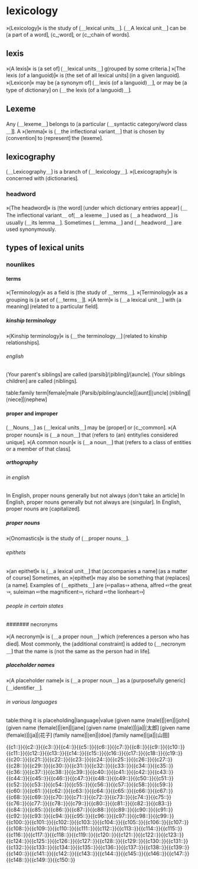 # lexicology

»⟮Lexicology⟯« is the study of ⟮＿lexical units＿⟯.
⟮＿A lexical unit＿⟯ can be ⟮a part of a word⟯, ⟮c_;word⟯, or ⟮c_;chain of words⟯.

## lexis

»⟮A lexis⟯« is ⟮a set of⟯ ⟮＿lexical units＿⟯ g⟮rouped by some criteria.⟯
»⟮The lexis (of a languoid)⟯« is ⟮the set of all lexical units⟯ ⟮in a given languoid⟯.
»⟮Lexicon⟯« may be ⟮a synonym of⟯ ⟮＿lexis (of a languoid)＿⟯, or may be ⟮a type of dictionary⟯ on ⟮＿the lexis (of a languoid)＿⟯.

## Lexeme

Any ⟮＿lexeme＿⟯ belongs to ⟮a particular ⟮＿syntactic category/word class＿⟯⟯.
A »⟮lemma⟯« is ⟮＿the inflectional variant＿⟯ that is chosen by ⟮convention⟯ to ⟮represent⟯ the ⟮lexeme⟯.

## lexicography

⟮＿Lexicography＿⟯ is a branch of ⟮＿lexicology＿⟯.
»⟮Lexicography⟯« is concerned with ⟮dictionaries⟯.

### headword

»⟮The headword⟯« is ⟮the word⟯ ⟮under which dictionary entries appear⟯
⟮＿The inflectional variant＿ of⟮＿a lexeme＿⟯ used as ⟮＿a headword＿⟯ is usually ⟮＿its lemma＿⟯.
Sometimes ⟮＿lemma＿⟯ and ⟮＿headword＿⟯ are used synonymously.

## types of lexical units

### nounlikes

#### terms

»⟮Terminology⟯« as a field is ⟮the study of ＿terms＿⟯.
»⟮Terminology⟯« as a grouping is ⟮a set of ⟮＿terms＿⟯⟯.
»⟮A term⟯« is ⟮＿a lexical unit＿⟯ with ⟮a meaning⟯ ⟮related to a particular field⟯.

##### kinship terminology

»⟮Kinship terminology⟯« is ⟮＿the terminology＿⟯ ⟮related to kinship relationships⟯.

###### english

⟮Your parent's siblings⟯ are called ⟮parsib⟯/⟮pibling⟯/⟮auncle⟯. 
⟮Your siblings children⟯  are called ⟮niblings⟯. 


table:family term|female|male
⟮Parsib/pibling/auncle⟯|⟮aunt⟯|⟮uncle⟯
⟮nibling⟯|⟮niece⟯|⟮nephew⟯

#### proper and improper

⟮＿Nouns＿⟯ as ⟮＿lexical units＿⟯ may be ⟮proper⟯ or ⟮c_;common⟯.
»⟮A proper nouns⟯« is ⟮＿a noun＿⟯ that ⟮refers to (an) entity/ies considered unique⟯.
»⟮A common noun⟯« is ⟮＿a noun＿⟯ that ⟮refers to a class of entities or a member of that class⟯.

##### orthography

###### in english

In English, proper nouns generally but not always ⟮don't take an article⟯
In English, proper nouns generally but not always are ⟮singular⟯.
In English, proper nouns are ⟮capitalized⟯.

##### proper nouns

»⟮Onomastics⟯« is the study of ⟮＿proper nouns＿⟯.

###### epithets

»⟮an epithet⟯« is ⟮＿a lexical unit＿⟯ that ⟮accompanies a name⟯ ⟮as a matter of course⟯
Sometimes, an »⟮epithet⟯« may also be something that ⟮replaces⟯ ⟮a name⟯. 
Examples of ⟮＿epithets＿⟯ are ⟮☞pallas☜ athena, alfred ☞the great☜, suleiman ☞the magnificent☜, richard ☞the lionheart☜⟯

###### people in certain states

####### necronyms

»⟮A necronym⟯« is ⟮＿a proper noun＿⟯ which ⟮references a person who has died⟯.
Most commonly, the ⟮additional constraint⟯ is added to ⟮＿necronym＿⟯ that the name is ⟮not the same as the person had in life⟯.

##### placeholder names

»⟮A placeholder name⟯« is ⟮＿a proper noun＿⟯ as a ⟮purposefully generic⟯ ⟮＿identifier＿⟯.

###### in various languages

table:thing it is placeholding|language|value
⟮given name (male)⟯|⟮en⟯|⟮john⟯
⟮given name (female)⟯|⟮en⟯|⟮jane⟯
⟮given name (male)⟯|⟮ja⟯|⟮太郎⟯
⟮given name (female)⟯|⟮ja⟯|⟮花子⟯
⟮family name⟯|⟮en⟯|⟮doe⟯
⟮family name⟯|⟮ja⟯|⟮山田⟯

<span class="cloze-dump">{{c1::}}{{c2::}}{{c3::}}{{c4::}}{{c5::}}{{c6::}}{{c7::}}{{c8::}}{{c9::}}{{c10::}}{{c11::}}{{c12::}}{{c13::}}{{c14::}}{{c15::}}{{c16::}}{{c17::}}{{c18::}}{{c19::}}{{c20::}}{{c21::}}{{c22::}}{{c23::}}{{c24::}}{{c25::}}{{c26::}}{{c27::}}{{c28::}}{{c29::}}{{c30::}}{{c31::}}{{c32::}}{{c33::}}{{c34::}}{{c35::}}{{c36::}}{{c37::}}{{c38::}}{{c39::}}{{c40::}}{{c41::}}{{c42::}}{{c43::}}{{c44::}}{{c45::}}{{c46::}}{{c47::}}{{c48::}}{{c49::}}{{c50::}}{{c51::}}{{c52::}}{{c53::}}{{c54::}}{{c55::}}{{c56::}}{{c57::}}{{c58::}}{{c59::}}{{c60::}}{{c61::}}{{c62::}}{{c63::}}{{c64::}}{{c65::}}{{c66::}}{{c67::}}{{c68::}}{{c69::}}{{c70::}}{{c71::}}{{c72::}}{{c73::}}{{c74::}}{{c75::}}{{c76::}}{{c77::}}{{c78::}}{{c79::}}{{c80::}}{{c81::}}{{c82::}}{{c83::}}{{c84::}}{{c85::}}{{c86::}}{{c87::}}{{c88::}}{{c89::}}{{c90::}}{{c91::}}{{c92::}}{{c93::}}{{c94::}}{{c95::}}{{c96::}}{{c97::}}{{c98::}}{{c99::}}{{c100::}}{{c101::}}{{c102::}}{{c103::}}{{c104::}}{{c105::}}{{c106::}}{{c107::}}{{c108::}}{{c109::}}{{c110::}}{{c111::}}{{c112::}}{{c113::}}{{c114::}}{{c115::}}{{c116::}}{{c117::}}{{c118::}}{{c119::}}{{c120::}}{{c121::}}{{c122::}}{{c123::}}{{c124::}}{{c125::}}{{c126::}}{{c127::}}{{c128::}}{{c129::}}{{c130::}}{{c131::}}{{c132::}}{{c133::}}{{c134::}}{{c135::}}{{c136::}}{{c137::}}{{c138::}}{{c139::}}{{c140::}}{{c141::}}{{c142::}}{{c143::}}{{c144::}}{{c145::}}{{c146::}}{{c147::}}{{c148::}}{{c149::}}{{c150::}}</span>